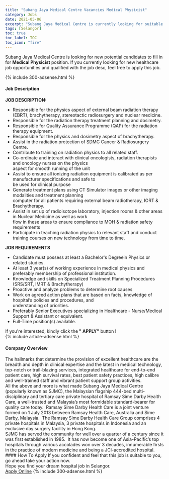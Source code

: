 ```yaml
---
title: "Subang Jaya Medical Centre Vacancies Medical Physicist" 
category: Jobs 
date: 2021-05-06 
excerpt: "Subang Jaya Medical Centre is currently looking for suitable person to fill in the Medical Physicist which positioned at Selangor" 
tags: [Selangor] 
toc: true 
toc_label: TOC 
toc_icon: "fire" 
--- 
```


<p>Subang Jaya Medical Centre is looking for new potential candidates to fill in for <b>Medical Physicist</b> position. If you currently looking for new healthcare job opportunities and qualified with the job desc, feel free to apply this job.
</p>{% include 300-adsense.html %} 
<div><div><h4>Job Description</h4></div><div><div><span><div><div><strong>JOB DESCRIPTION:</strong></div><ul><li>Responsible for the physics aspect of external beam radiation therapy (EBRT), brachytherapy, stereotactic radiosurgery and nuclear medicine.</li><li>Responsible for the radiation therapy treatment planning and dosimetry.</li><li>Responsible for Quality Assurance Programme (QAP) for the radiation therapy equipment.</li><li>Responsible for the physics and dosimetry aspect of brachytherapy.</li><li>Assist in the radiation protection of SDMC Cancer &amp; Radiosurgery Centre.</li><li>Contribute to training on radiation physics to all related staff.</li><li>Co-ordinate and interact with clinical oncologists, radiation therapists and oncology nurses on the physics<br>aspect for smooth running of the unit</li><li>Assist to ensure all ionizing radiation equipment is calibrated as per manufacturer specifications and safe to<br>be used for clinical purpose</li><li>Generate treatment plans using CT Simulator images or other imaging modalities and treatment planning<br>computer for all patients requiring external beam radiotherapy, IORT &amp; Brachytherapy.</li><li>Assist in set up of radioisotope laboratory, injection rooms &amp; other areas in Nuclear Medicine as well as work<br>flow in these areas to ensure compliance to MOH &amp; radiation safety requirements</li><li>Participate in teaching radiation physics to relevant staff and conduct training courses on new technology from time to time.</li></ul><div><strong>JOB REQUIREMENTS</strong></div><ul><li>Candidate must possess at least a Bachelor's Degreein Physics or related studies.</li><li>At least 3 year(s) of working experience in medical physics and preferably membership of professional institution.</li><li>Knowledge and skills on Specialized Treatment Planning Procedures (SRS/SRT, IMRT &amp; Brachytherapy)</li><li>Proactive and analyze problems to determine root causes</li><li>Work on agreed action plans that are based on facts, knowledge of hospital&#8217;s policies and procedures, and<br>understanding of priorities.</li><li>Preferably Senior Executives specializing in Healthcare - Nurse/Medical Support &amp; Assistant or equivalent.</li><li>Full-Time position(s) available.</li></ul><div>If you're interested, kindly click the<strong> " APPLY"</strong> button !</div></div></span></div></div></div> 
{% include article-adsense.html %} 
<div><div><h4>Company Overview</h4></div><div><div><span><div><div>
<div>
		The hallmarks that determine the provision of excellent healthcare are the breadth and depth in clinical expertise and the latest in medical technology, top-notch or trail-blazing services, integrated healthcare for end-to-end patient care, high survival rates, best patient safety practices, high calibre and well-trained staff and vibrant patient support group activities.</div>
<div>
		All the above and more is what made Subang Jaya Medical Centre (popularly known as SJMC), the Malaysian flagship 444-bed multi-disciplinary and tertiary care private hospital of Ramsay Sime Darby Health Care, a well-trusted and Malaysia&#8217;s most formidable standard-bearer for quality care today.&#160; Ramsay Sime Darby Health Care is a joint venture formed on 1 July 2013 between Ramsay Health Care, Australia and Sime Darby, Malaysia.&#160; The Ramsay Sime Darby Health Care Group comprises 4 private hospitals in Malaysia, 3 private hospitals in Indonesia and an exclusive day surgery facility in Hong Kong.</div>
<div>
		SJMC has served the community for well over a quarter of a century since it was first established in 1985.&#160; It has now become one of Asia-Pacific&#8217;s top hospitals through various accolades won over 3 decades, innumerable firsts in the practice of modern medicine and being a JCI-accredited hospital.</div>
</div></div></span></div></div></div> 
#### How To Apply 
If you confident and feel that this job is suitable to you, go ahead take your action now. <br/> 
Hope you find your dream hospital job in Selangor. <br/> 
<a href="https://www.jobstreet.com.my/en/job/medical-physicist-4540588?jobId=jobstreet-my-job-4540588" class="btn btn--warning" target="_blank" rel="nofollow noopenner">Apply Online</a> 
{% include 300-adsense.html %} 
